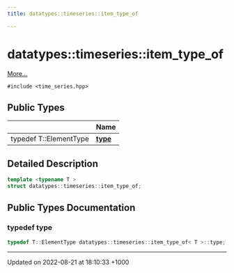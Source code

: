 ```yaml
---
title: datatypes::timeseries::item_type_of

---
```


# datatypes::timeseries::item_type_of



 [More...](#detailed-description)


`#include <time_series.hpp>`

## Public Types

|                | Name           |
| -------------- | -------------- |
| typedef T::ElementType | **[type](/uchronia-ts-doc/cpp/Classes/structdatatypes_1_1timeseries_1_1item__type__of/#typedef-type)**  |

## Detailed Description

```cpp
template <typename T >
struct datatypes::timeseries::item_type_of;
```

## Public Types Documentation

### typedef type

```cpp
typedef T::ElementType datatypes::timeseries::item_type_of< T >::type;
```


-------------------------------

Updated on 2022-08-21 at 18:10:33 +1000